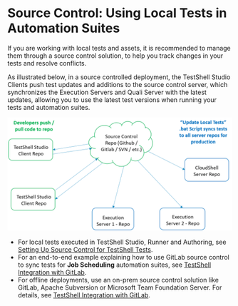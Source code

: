 # Source Control: Using Local Tests in Automation Suites

If you are working with local tests and assets, it is recommended to manage them through a source control solution, to help you track changes in your tests and resolve conflicts.

As illustrated below, in a source controlled deployment, the TestShell Studio Clients push test updates and additions to the source control server, which synchronizes the Execution Servers and Quali Server with the latest updates, allowing you to use the latest test versions when running your tests and automation suites.

![](/Images/Admin-Guide/Setting-Up-CloudShell/SourceControlArchitecture.png)

- For local tests executed in TestShell Studio, Runner and Authoring, see [Setting Up Source Control for TestShell Tests](./setting-up-source-control-for-testshell-tests.md).
- For an end-to-end example explaining how to use GitLab source control to sync tests for **Job Scheduling** automation suites, see [TestShell Integration with GitLab](./testshell-integration-with-gitlab.md).
- For offline deployments, use an on-prem source control solution like GitLab, Apache Subversion or Microsoft Team Foundation Server. For details, see [TestShell Integration with GitLab](./testshell-integration-with-gitlab.md).